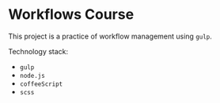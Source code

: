 # Workflows Course

This project is a practice of workflow management using `gulp`.

Technology stack: 
- `gulp`
- `node.js`
- `coffeeScript`
- `scss`
